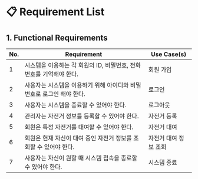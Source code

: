 # 📋 Requirement List

## 1. Functional Requirements

| No. | Requirement | Use Case(s) |
|---|---|---|
| 1 | 시스템을 이용하는 각 회원의 ID, 비밀번호, 전화번호를 기억해야 한다. | 회원 가입 | 
| 2 | 사용자는 시스템을 이용하기 위해 아이디와 비밀번호로 로그인 해야 한다. | 로그인 | 
| 3 | 사용자는 시스템을 종료할 수 있어야 한다. | 로그아웃 |   
| 4 | 관리자는 자전거 정보를 등록할 수 있어야 한다. | 자전거 등록 |
| 5 | 회원은 특정 자전거를 대여할 수 있어야 한다. | 자전거 대여 |
| 6 | 회원은 현재 자신이 대여 중인 자전거 정보를 조회할 수 있어야 한다. | 자전거 대여 정보 조회 |
| 7 | 사용자는 자신이 원할 때 시스템 접속을 종료할 수 있어야 한다. | 시스템 종료 |
